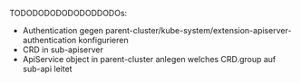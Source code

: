 TODODODODODODODDODOs:

- Authentication gegen parent-cluster/kube-system/extension-apiserver-authentication konfigurieren
- CRD in sub-apiserver
- ApiService object in parent-cluster anlegen welches CRD.group auf sub-api leitet
